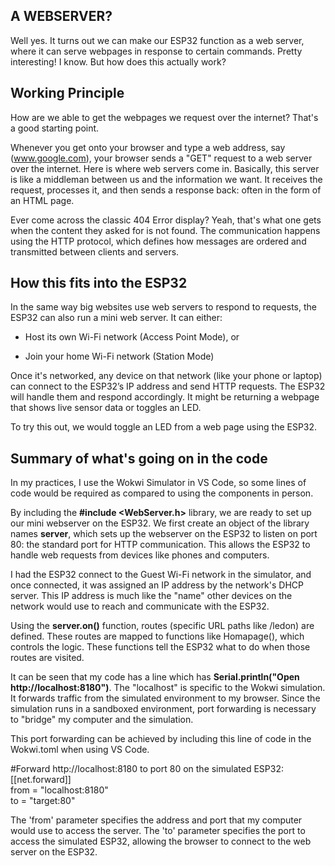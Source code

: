 ## A WEBSERVER?

Well yes. It turns out we can make our ESP32 function as a web server, where it can serve webpages in response to certain commands. Pretty interesting! I know. But how does this actually work?

## Working Principle

How are we able to get the webpages we request over the internet? That's a good starting point. 

Whenever you get onto your browser and type a web address, say (www.google.com), your browser sends a "GET" request to a web server over the internet. Here is where web servers come in. Basically, this server is like a middleman between us and the information we want. It receives the request, processes it, and then sends a response back: often in the form of an HTML page.

Ever come across the classic 404 Error display? Yeah, that's what one gets when the content they asked for is not found. The communication happens using the HTTP protocol, which defines how messages are ordered and transmitted between clients and servers. 

## How this fits into the ESP32

In the same way big websites use web servers to respond to requests, the ESP32 can also run a mini web server. It can either:

- Host its own Wi-Fi network (Access Point Mode), or

- Join your home Wi-Fi network (Station Mode)

Once it's networked, any device on that network (like your phone or laptop) can connect to the ESP32’s IP address and send HTTP requests. The ESP32 will handle them and respond accordingly. It might be returning a webpage that shows live sensor data or toggles an LED.

To try this out, we would toggle an LED from a web page using the ESP32. 

## Summary of what's going on in the code
In my practices, I use the Wokwi Simulator in VS Code, so some lines of code would be required as compared to using the components in person. 

By including the **#include <WebServer.h>** library, we are ready to set up our mini webserver on the ESP32. We first create an object of the library names **server**, which sets up the webserver on the ESP32 to listen on port 80: the standard port for HTTP communication. This allows the ESP32 to handle web requests from devices like phones and computers.

I had the ESP32 connect to the Guest Wi-Fi network in the simulator, and once connected, it was assigned an IP address by the network's DHCP server. This IP address is much like the "name" other devices on the network would use to reach and communicate with the ESP32.

Using the **server.on()** function, routes (specific URL paths like /ledon) are defined. These routes are mapped to functions like Homapage(), which controls the logic. These functions tell the ESP32 what to do when those routes are visited.

It can be seen that my code has a line which has **Serial.println("Open http://localhost:8180")**. The "localhost" is specific to the Wokwi simulation. It forwards traffic from the simulated environment to my browser. Since the simulation runs in a sandboxed environment, port forwarding is necessary to "bridge" my computer and the simulation.

This port forwarding can be achieved by including this line of code in the Wokwi.toml when using VS Code.

#Forward http://localhost:8180 to port 80 on the simulated ESP32:  
[[net.forward]]  
from = "localhost:8180"  
to = "target:80"

The 'from' parameter specifies the address and port that my computer would use to access the server. The 'to' parameter specifies the port to access the simulated ESP32, allowing the browser to connect to the web server on the ESP32.

